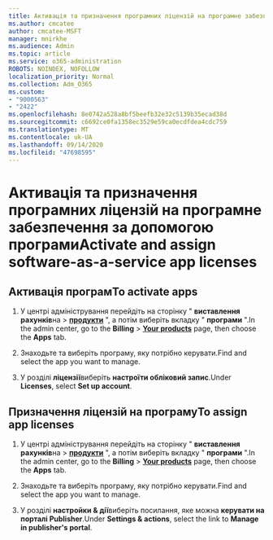 ```yaml
---
title: Активація та призначення програмних ліцензій на програмне забезпечення за допомогою програми
ms.author: cmcatee
author: cmcatee-MSFT
manager: mnirkhe
ms.audience: Admin
ms.topic: article
ms.service: o365-administration
ROBOTS: NOINDEX, NOFOLLOW
localization_priority: Normal
ms.collection: Adm_O365
ms.custom:
- "9000563"
- "2422"
ms.openlocfilehash: 8e0742a528a8bf5beefb32e32c5139b35ecad38d
ms.sourcegitcommit: c6692ce0fa1358ec3529e59ca0ecdfdea4cdc759
ms.translationtype: MT
ms.contentlocale: uk-UA
ms.lasthandoff: 09/14/2020
ms.locfileid: "47698595"
---
```

# <a name="activate-and-assign-software-as-a-service-app-licenses"></a><span data-ttu-id="45b74-102">Активація та призначення програмних ліцензій на програмне забезпечення за допомогою програми</span><span class="sxs-lookup"><span data-stu-id="45b74-102">Activate and assign software-as-a-service app licenses</span></span> 

## <a name="to-activate-apps"></a><span data-ttu-id="45b74-103">Активація програм</span><span class="sxs-lookup"><span data-stu-id="45b74-103">To activate apps</span></span>

1. <span data-ttu-id="45b74-104">У центрі адміністрування перейдіть на сторінку " **виставлення рахунків**на  >  **[продукти](https://go.microsoft.com/fwlink/p/?linkid=842054)** ", а потім виберіть вкладку " **програми** ".</span><span class="sxs-lookup"><span data-stu-id="45b74-104">In the admin center, go to the **Billing** > **[Your products](https://go.microsoft.com/fwlink/p/?linkid=842054)** page, then choose the **Apps** tab.</span></span>

2. <span data-ttu-id="45b74-105">Знаходьте та виберіть програму, яку потрібно керувати.</span><span class="sxs-lookup"><span data-stu-id="45b74-105">Find and select the app you want to manage.</span></span>

3. <span data-ttu-id="45b74-106">У розділі **ліцензії**виберіть **настроїти обліковий запис**.</span><span class="sxs-lookup"><span data-stu-id="45b74-106">Under **Licenses**, select **Set up account**.</span></span>  

## <a name="to-assign-app-licenses"></a><span data-ttu-id="45b74-107">Призначення ліцензій на програму</span><span class="sxs-lookup"><span data-stu-id="45b74-107">To assign app licenses</span></span>

1. <span data-ttu-id="45b74-108">У центрі адміністрування перейдіть на сторінку " **виставлення рахунків**на  >  **[продукти](https://go.microsoft.com/fwlink/p/?linkid=842054)** ", а потім виберіть вкладку " **програми** ".</span><span class="sxs-lookup"><span data-stu-id="45b74-108">In the admin center, go to the **Billing** > **[Your products](https://go.microsoft.com/fwlink/p/?linkid=842054)** page, then choose the **Apps** tab.</span></span>

2. <span data-ttu-id="45b74-109">Знаходьте та виберіть програму, яку потрібно керувати.</span><span class="sxs-lookup"><span data-stu-id="45b74-109">Find and select the app you want to manage.</span></span>  

3. <span data-ttu-id="45b74-110">У розділі **настройки & дії**виберіть посилання, яке можна **керувати на порталі Publisher**.</span><span class="sxs-lookup"><span data-stu-id="45b74-110">Under **Settings & actions**, select the link to **Manage in publisher's portal**.</span></span>